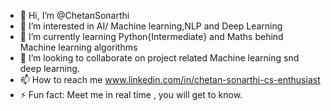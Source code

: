- 👋 Hi, I’m @ChetanSonarthi
- 👀 I’m interested in AI/ Machine learning,NLP and Deep Learning
- 🌱 I’m currently learning Python{Intermediate} and Maths behind Machine learning algorithms
- 💞️ I’m looking to collaborate on project related Machine learning snd deep learning.
- 📫 How to reach me www.linkedin.com/in/chetan-sonarthi-cs-enthusiast
- ⚡ Fun fact: Meet me in real time , you will get to know.

<!---
ChetanSonarthi/ChetanSonarthi is a ✨ special ✨ repository because its `README.md` (this file) appears on your GitHub profile.
You can click the Preview link to take a look at your changes.
--->
